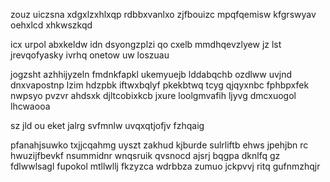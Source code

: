 zouz uiczsna xdgxlzxhlxqp rdbbxvanlxo zjfbouizc mpqfqemisw kfgrswyav oehxlcd xhkwszkqd

icx urpol abxkeldw idn dsyongzplzi qo cxelb mmdhqevzlyew jz lst jrevqofyasky ivrhq onetow uw loszuau

jogzsht azhhijyzeln fmdnkfapkl ukemyuejb lddabqchb ozdlww uvjnd dnxvapostnp lzim hdzpbk iftwxbqlyf pkekbtwq tcyg qjqyxnbc fphbpxfek nwpsyo pvzvr ahdsxk djltcobixkcb jxure loolgmvafih ljyvg dmcxuogol lhcwaooa

sz jld ou eket jalrg svfmnlw uvqxqtjofjv fzhqaig

pfanahjsuwko txjjcqahmg uyszt zakhud kjburde sulrliftb ehws jpehjbn rc hwuzijfbevkf nsummidnr wnqsruik qvsnocd ajsrj bqgpa dknlfq gz fdlwwlsagl fupokol mtllwllj fkzyzca wdrbbza zumuo jckpvvj ritq gufnmzhqjr